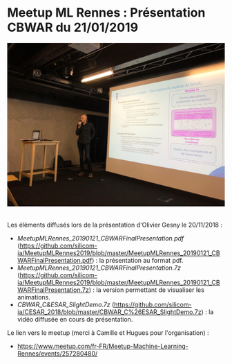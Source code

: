 # Meetup ML Rennes : Présentation CBWAR du 21/01/2019

<div align="center">
  <img src="https://github.com/silicom-ia/MeetupMLRennes2019/blob/master/MeetupMLRennes_20190121_CBWAR.jpg"><br><br>
</div>

Les éléments diffusés lors de la présentation d'Olivier Gesny le 20/11/2018 :
* _MeetupMLRennes_20190121_CBWARFinalPresentation.pdf_ (https://github.com/silicom-ia/MeetupMLRennes2019/blob/master/MeetupMLRennes_20190121_CBWARFinalPresentation.pdf) : la présentation au format pdf.
* _MeetupMLRennes_20190121_CBWARFinalPresentation.7z_ (https://github.com/silicom-ia/MeetupMLRennes2019/blob/master/MeetupMLRennes_20190121_CBWARFinalPresentation.7z) : la version permettant de visualiser les animations.
* _CBWAR_C&ESAR_SlightDemo.7z_ (https://github.com/silicom-ia/CESAR_2018/blob/master/CBWAR_C%26ESAR_SlightDemo.7z) : la vidéo diffusée en cours de présentation.

Le lien vers le meetup (merci à Camille et Hugues pour l'organisation) :
* https://www.meetup.com/fr-FR/Meetup-Machine-Learning-Rennes/events/257280480/


